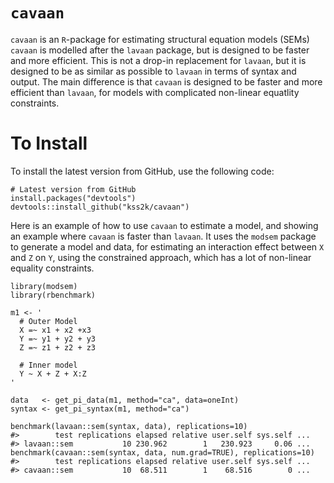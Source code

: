 # `cavaan`
`cavaan` is an `R`-package for estimating structural equation models (SEMs)
`cavaan` is modelled after the `lavaan` package, but is designed to be faster and more efficient.
This is not a drop-in replacement for `lavaan`, but it is designed to be as similar as possible to `lavaan` in terms of syntax and output.
The main difference is that `cavaan` is designed to be faster and more efficient than `lavaan`, for
models with complicated non-linear equatlity constraints.

# To Install 
To install the latest version from GitHub, use the following code:
```
# Latest version from GitHub
install.packages("devtools")
devtools::install_github("kss2k/cavaan")
```
Here is an example of how to use `cavaan` to estimate a model, and showing an 
example where `cavaan` is faster than `lavaan`. It uses the `modsem` package to generate a model and data,
for estimating an interaction effect between `X` and `Z` on `Y`, using the constrained approach,
which has a lot of non-linear equality constraints.

```{r}
library(modsem)
library(rbenchmark)

m1 <- '
  # Outer Model
  X =~ x1 + x2 +x3
  Y =~ y1 + y2 + y3
  Z =~ z1 + z2 + z3
  
  # Inner model
  Y ~ X + Z + X:Z 
'

data   <- get_pi_data(m1, method="ca", data=oneInt)
syntax <- get_pi_syntax(m1, method="ca")

benchmark(lavaan::sem(syntax, data), replications=10)
#>        test replications elapsed relative user.self sys.self ...
#> lavaan::sem           10 230.962        1   230.923     0.06 ...
benchmark(cavaan::sem(syntax, data, num.grad=TRUE), replications=10)
#>        test replications elapsed relative user.self sys.self ...
#> cavaan::sem           10  68.511        1    68.516        0 ...
```
